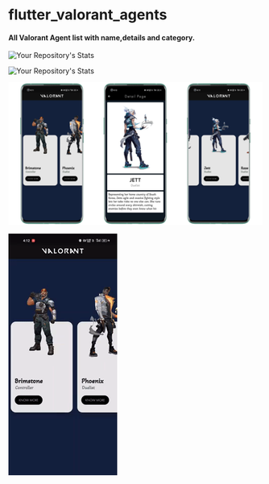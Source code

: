 # flutter_valorant_agents

#### All Valorant Agent list with name,details and category.

![Your Repository's Stats](https://github-readme-stats.vercel.app/api?username=Akash-ptl&show_icons=true)

![Your Repository's Stats](https://github-readme-stats.vercel.app/api/top-langs/?username=Akash-ptl&theme=blue-green)

![](https://github.com/Akash-ptl/flutter_valorant_agents/blob/master/images/Valo.png)

![](https://github.com/Akash-ptl/flutter_valorant_agents/blob/master/images/giphy.gif)
